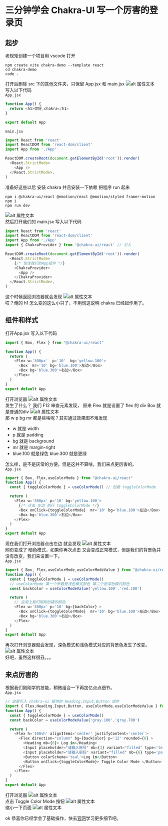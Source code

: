 # 三分钟学会 Chakra-UI 写一个厉害的登录页
## 起步
老规矩创建一个项目用 vscode 打开
```
npm create vite chakra-demo --template react
cd chakra-demo
code .
```
打开后删除 src 下的其他文件夹，只保留 App.jsx 和 main.jsx 
![alt 属性文本](./image/1.png)   
写入以下代码   
`App.jsx`
```js
function App() {
  return <h1>你好,chakra</h1>
}

export default App

```
`main.jsx`
```js
import React from 'react'
import ReactDOM from 'react-dom/client'
import App from './App'

ReactDOM.createRoot(document.getElementById('root')).render(
  <React.StrictMode>
    <App />
  </React.StrictMode>,
)
```
准备好这些以后 安装 chakra 并且安装一下依赖 把程序 run 起来
```
npm i @chakra-ui/react @emotion/react @emotion/styled framer-motion
npm i
npm run dev
```
![alt 属性文本](./image/2.png)   
然后打开我们的  main.jsx 写入以下代码
```js
import React from 'react'
import ReactDOM from 'react-dom/client'
import App from './App'
import { ChakraProvider } from '@chakra-ui/react' // 引入

ReactDOM.createRoot(document.getElementById('root')).render(
  <React.StrictMode>
    {/* 包住我们的App组件 */}
    <ChakraProvider> 
      <App />
    </ChakraProvider>
  </React.StrictMode>,
)
```
这个时候返回浏览器就会发现 
![alt 属性文本](./image/3.png)   
哎？俺的 h1 怎么变的这么小只了，不用慌这说明 chakra 已经起作用了。

## 组件和样式
打开App.jsx 写入以下代码
```js
import { Box, Flex } from "@chakra-ui/react"

function App() {
  return (
    <Flex w='300px'  p='10'  bg='yellow.100'>
      <Box  mr='10' bg='blue.100'>左边</Box>
      <Box bg='blue.300'>右边</Box>
    </Flex>
  )
}
export default App
```
打开浏览器
![alt 属性文本](./image/4.png)   
发生了什么？ 我们 F12 审查元素发现， 原来 Flex 就是设置了 flex 的 div Box 就是普通的div
![alt 属性文本](./image/5.png)   
那 w p bg mr 都是些啥呢？其实通过效果图不难发现
- w 就是 width
- p 就是 padding
- bg 就是 background
- mr 就是 margin-right
- blue.100 就是绿色  blue.300 就是更绿

怎么样，是不是灰常的方便。但是这并不算啥，我们来点更厉害的。   
`App.jsx`
```js
import { Box, Flex,useColorMode } from "@chakra-ui/react"
function App() {
  const { toggleColorMode } = useColorMode() // 创建 toggleColorMode

  return (
    <Flex w='300px' p='10' bg='yellow.100'>
      {/* 点击 左边 执行 toggleColorMode */}
      <Box onClick={toggleColorMode}  mr='10' bg='blue.100'>左边</Box>
      <Box bg='blue.300'>右边</Box>
    </Flex>
  )
}
export default App
```
现在我们打开浏览器点击左边 就会发现
![alt 属性文本](./image/6.png)   
网页变成了 暗色模式，如果你再次点击 又会变成正常模式，但是我们的背景色并没有改变，我们来设置一下。   
`App.jsx`

```js
import { Box, Flex,useColorMode,useColorModeValue } from "@chakra-ui/react"
function App() {
  const { toggleColorMode } = useColorMode() 
  // useColorMode 第一个参数是浅色模式颜色 第二个是深色模式颜色
  const backColor = useColorModeValue('yellow.100','red.100')

  return (
    // 这用上我们刚刚创建的颜色
    <Flex w='300px' p='10' bg={backColor} >
      <Box onClick={toggleColorMode}  mr='10' bg='blue.100'>左边</Box>
      <Box bg='blue.300'>右边</Box>  
    </Flex>
  )
}
export default App
```
再次打开浏览器就会发现，深色模式和浅色模式对应的背景色发生了改变。
![alt 属性文本](./image/7.png)   
好吧，虽然这样很丑。。。

## 来点厉害的
根据我们刚刚学的技能，稍微组合一下再加亿点点细节。   
`App.jsx`
```js
// 这里引入 chakra-ui 提供的 Heading,Input,Button 组件
import { Flex,Heading,Input,Button, useColorMode,useColorModeValue } from "@chakra-ui/react"
function App() {
  const { toggleColorMode } = useColorMode() 
  const backColor = useColorModeValue('gray.100','gray.700')

  return (
    <Flex h='100vh' alignItems='center' justifyContent='center'>
      <Flex direction="column" bg={backColor} p='12' rounded={6} >
        <Heading mb={6}> Log in</Heading>
        <Input placeholder="请输入账号" mb={3} variant="filled" type='text' />
        <Input placeholder="请输入密码" variant="filled" mb={6} type='password' />
        <Button colorScheme='teal'>Log in</Button>
        <Button onClick={toggleColorMode}> Toggle Color Mode </Button>
      </Flex>
    </Flex>
  )
}
export default App
```
打开浏览器
![alt 属性文本](./image/8.png)   
点击 Toggle Color Mode 按钮
![alt 属性文本](./image/9.png)   
缩小一下页面
![alt 属性文本](./image/10.png)   

ok 恭喜你已经学会了基础操作，快去[官网](https://chakra-ui.com/)学习更多细节吧。